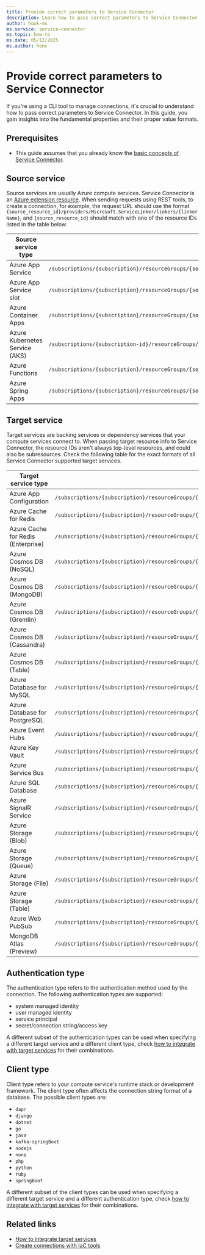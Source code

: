 ```yaml
---
title: Provide correct parameters to Service Connector
description: Learn how to pass correct parameters to Service Connector to generate service connections between your Cloud resources.
author: houk-ms
ms.service: service-connector
ms.topic: how-to
ms.date: 05/12/2025
ms.author: honc
---
```

# Provide correct parameters to Service Connector

If you're using a CLI tool to manage connections, it's crucial to understand how to pass correct parameters to Service Connector. In this guide, you gain insights into the fundamental properties and their proper value formats.

## Prerequisites

- This guide assumes that you already know the [basic concepts of Service Connector](concept-service-connector-internals.md).

## Source service

Source services are usually Azure compute services. Service Connector is an [Azure extension resource](../azure-resource-manager/management/extension-resource-types.md). When sending requests using REST tools, to create a connection, for example, the request URL should use the format `{source_resource_id}/providers/Microsoft.ServiceLinker/linkers/{linkerName}`, and `{source_resource_id}` should match with one of the resource IDs listed in the table below.

| Source service type    | Resource ID format                                                                                                                                           |
| ---------------------- | ------------------------------------------------------------------------------------------------------------------------------------------------------------ |
| Azure App Service      | `/subscriptions/{subscription}/resourceGroups/{source_resource_group}/providers/Microsoft.Web/sites/{site}`                                                |
| Azure App Service slot | `/subscriptions/{subscription}/resourceGroups/{source_resource_group}/providers/Microsoft.Web/sites/{site}/slots/{slot}`                                   |
| Azure Container Apps   | `/subscriptions/{subscription}/resourceGroups/{source_resource_group}/providers/Microsoft.App/containerApps/{app}`                                         |
| Azure Kubernetes Service (AKS) | `/subscriptions/{subscription-id}/resourceGroups/{resource-group-name}/providers/Microsoft.ContainerService/managedClusters/{aks-cluster-name}`                                         |
| Azure Functions        | `/subscriptions/{subscription}/resourceGroups/{source_resource_group}/providers/Microsoft.Web/sites/{site}`                                                |
| Azure Spring Apps      | `/subscriptions/{subscription}/resourceGroups/{source_resource_group}/providers/Microsoft.AppPlatform/Spring/{spring}/apps/{app}/deployments/{deployment}` |

## Target service

Target services are backing services or dependency services that your compute services connect to. When passing target resource info to Service Connector, the resource IDs aren't always top-level resources, and could also be subresources. Check the following table for the exact formats of all Service Connector supported target services.

| Target service type                | Resource ID format                                                                                                                                                            |
| ---------------------------------- | ----------------------------------------------------------------------------------------------------------------------------------------------------------------------------- |
| Azure App Configuration            | `/subscriptions/{subscription}/resourceGroups/{target_resource_group}/providers/Microsoft.AppConfiguration/configurationStores/{config_store}`                              |
| Azure Cache for Redis              | `/subscriptions/{subscription}/resourceGroups/{target_resource_group}/providers/Microsoft.Cache/redis/{server}/databases/{database}`                                        |
| Azure Cache for Redis (Enterprise) | `/subscriptions/{subscription}/resourceGroups/{target_resource_group}/providers/Microsoft.Cache/redisEnterprise/{server}/databases/{database}`                              |
| Azure Cosmos DB (NoSQL)            | `/subscriptions/{subscription}/resourceGroups/{target_resource_group}/providers/Microsoft.DocumentDB/databaseAccounts/{account}/sqlDatabases/{database}`                    |
| Azure Cosmos DB (MongoDB)          | `/subscriptions/{subscription}/resourceGroups/{target_resource_group}/providers/Microsoft.DocumentDB/databaseAccounts/{account}/mongodbDatabases/{database}`                |
| Azure Cosmos DB (Gremlin)          | `/subscriptions/{subscription}/resourceGroups/{target_resource_group}/providers/Microsoft.DocumentDB/databaseAccounts/{account}/gremlinDatabases/{database}/graphs/{graph}` |
| Azure Cosmos DB (Cassandra)        | `/subscriptions/{subscription}/resourceGroups/{target_resource_group}/providers/Microsoft.DocumentDB/databaseAccounts/{account}/cassandraKeyspaces/{key_space}`             |
| Azure Cosmos DB (Table)            | `/subscriptions/{subscription}/resourceGroups/{target_resource_group}/providers/Microsoft.DocumentDB/databaseAccounts/{account}/tables/{table}`                             |
| Azure Database for MySQL           | `/subscriptions/{subscription}/resourceGroups/{target_resource_group}/providers/Microsoft.DBforMySQL/flexibleServers/{server}/databases/{database}`                         |
| Azure Database for PostgreSQL      | `/subscriptions/{subscription}/resourceGroups/{target_resource_group}/providers/Microsoft.DBforPostgreSQL/flexibleServers/{server}/databases/{database}`                    |
| Azure Event Hubs                   | `/subscriptions/{subscription}/resourceGroups/{target_resource_group}/providers/Microsoft.EventHub/namespaces/{namespace}`                                                  |
| Azure Key Vault                    | `/subscriptions/{subscription}/resourceGroups/{target_resource_group}/providers/Microsoft.KeyVault/vaults/{vault}`                                                          |
| Azure Service Bus                  | `/subscriptions/{subscription}/resourceGroups/{target_resource_group}/providers/Microsoft.ServiceBus/namespaces/{namespace}`                                                |
| Azure SQL Database                 | `/subscriptions/{subscription}/resourceGroups/{target_resource_group}/providers/Microsoft.Sql/servers/{server}/databases/{database}`                                        |
| Azure SignalR Service              | `/subscriptions/{subscription}/resourceGroups/{target_resource_group}/providers/Microsoft.SignalRService/SignalR/{signalr}`                                                 |
| Azure Storage (Blob)               | `/subscriptions/{subscription}/resourceGroups/{target_resource_group}/providers/Microsoft.Storage/storageAccounts/{account}/blobServices/default`                           |
| Azure Storage (Queue)              | `/subscriptions/{subscription}/resourceGroups/{target_resource_group}/providers/Microsoft.Storage/storageAccounts/{account}/queueServices/default`                          |
| Azure Storage (File)               | `/subscriptions/{subscription}/resourceGroups/{target_resource_group}/providers/Microsoft.Storage/storageAccounts/{account}/fileServices/default`                           |
| Azure Storage (Table)              | `/subscriptions/{subscription}/resourceGroups/{target_resource_group}/providers/Microsoft.Storage/storageAccounts/{account}/tableServices/default`                          |
| Azure Web PubSub                   | `/subscriptions/{subscription}/resourceGroups/{target_resource_group}/providers/Microsoft.SignalRService/WebPubSub/{webpubsub}`                                             |
| MongoDB Atlas (Preview)            | `/subscriptions/{subscription}/resourceGroups/{target_resource_group}/providers/MongoDB.Atlas/organization/{organization-id}`                                               |

## Authentication type

The authentication type refers to the authentication method used by the connection. The following authentication types are supported:

* system managed identity
* user managed identity
* service principal
* secret/connection string/access key

A different subset of the authentication types can be used when specifying a different target service and a different client type, check [how to integrate with target services](./how-to-integrate-postgres.md) for their combinations.

## Client type

Client type refers to your compute service's runtime stack or development framework. The client type often affects the connection string format of a database. The possible client types are:

* `dapr`
* `django`
* `dotnet`
* `go`
* `java`
* `kafka-springBoot`
* `nodejs`
* `none`
* `php`
* `python`
* `ruby`
* `springBoot`

A different subset of the client types can be used when specifying a different target service and a different authentication type, check [how to integrate with target services](./how-to-integrate-ai-services.md) for their combinations.

## Related links

- [How to integrate target services](./how-to-integrate-ai-services.md)
- [Create connections with IaC tools](./how-to-build-connections-with-iac-tools.md)